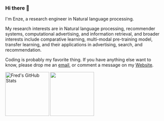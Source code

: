 ### Hi there 👋

I'm Enze,  a research engineer in Natural language processing.   

My research interests are in Natural language processing, recommender systems, computational advertising, and information retrieval, and broader interests include comparative learning, multi-modal pre-training model, transfer learning, and their applications in advertising, search, and recommendation.


Coding is probably my favorite thing. If you have anything else want to know,  please drop me an [email](mailto:pu.miao@foxmail.com), or comment a message on my [Website](https://enze5088.github.io/).

<img align="left" alt="Fred's GitHub Stats" src="https://github-readme-stats.vercel.app/api?username=enze5088&show_icons=true&count_private=true&theme=chartreuse-dark&hide_border=true" height="140"/>

<img align="center" src="https://github-readme-stats.vercel.app/api/top-langs/?username=enze5088&layout=compact&theme=chartreuse-dark&hide_border=true" height="140"/>

<!--
**enze5088/enze5088** is a ✨ _special_ ✨ repository because its `README.md` (this file) appears on your GitHub profile.

Here are some ideas to get you started:

- 🔭 I’m currently working on ...
- 🌱 I’m currently learning ...
- 👯 I’m looking to collaborate on ...
- 🤔 I’m looking for help with ...
- 💬 Ask me about ...
- 📫 How to reach me: ...
- 😄 Pronouns: ...
- ⚡ Fun fact: ...
-->

